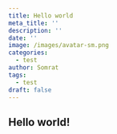 ```yaml
---
title: Hello world
meta_title: ''
description: ''
date: ''
image: /images/avatar-sm.png
categories:
  - test
author: Somrat
tags:
  - test
draft: false
---
```

## Hello world!
